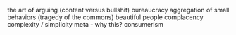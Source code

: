 the art of arguing (content versus bullshit)
bureaucracy
aggregation of small behaviors (tragedy of the commons)
beautiful people
complacency
complexity / simplicity
meta - why this?
consumerism
